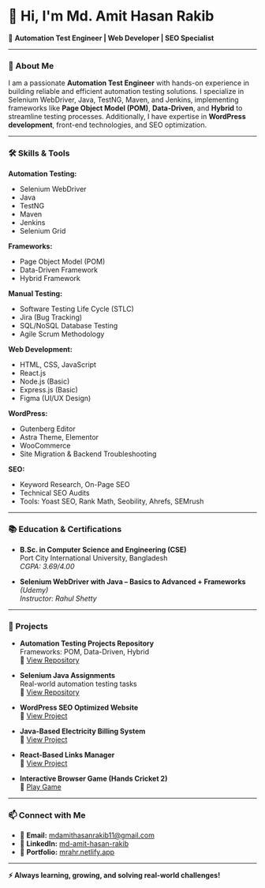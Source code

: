 # 👋 Hi, I'm Md. Amit Hasan Rakib

🚀 **Automation Test Engineer | Web Developer | SEO Specialist**

---

### 💼 About Me
I am a passionate **Automation Test Engineer** with hands-on experience in building reliable and efficient automation testing solutions. I specialize in Selenium WebDriver, Java, TestNG, Maven, and Jenkins, implementing frameworks like **Page Object Model (POM)**, **Data-Driven**, and **Hybrid** to streamline testing processes. Additionally, I have expertise in **WordPress development**, front-end technologies, and SEO optimization.

---

### 🛠️ Skills & Tools

**Automation Testing:**  
- Selenium WebDriver  
- Java  
- TestNG  
- Maven  
- Jenkins  
- Selenium Grid  

**Frameworks:**  
- Page Object Model (POM)  
- Data-Driven Framework  
- Hybrid Framework  

**Manual Testing:**  
- Software Testing Life Cycle (STLC)  
- Jira (Bug Tracking)  
- SQL/NoSQL Database Testing  
- Agile Scrum Methodology  

**Web Development:**  
- HTML, CSS, JavaScript  
- React.js  
- Node.js (Basic)  
- Express.js (Basic)  
- Figma (UI/UX Design)  

**WordPress:**  
- Gutenberg Editor  
- Astra Theme, Elementor  
- WooCommerce  
- Site Migration & Backend Troubleshooting  

**SEO:**  
- Keyword Research, On-Page SEO  
- Technical SEO Audits  
- Tools: Yoast SEO, Rank Math, Seobility, Ahrefs, SEMrush

---

### 📚 Education & Certifications
- **B.Sc. in Computer Science and Engineering (CSE)**  
  Port City International University, Bangladesh  
  *CGPA: 3.69/4.00*  

- **Selenium WebDriver with Java – Basics to Advanced + Frameworks** *(Udemy)*  
  *Instructor: Rahul Shetty*  

---

### 📂 Projects

- **Automation Testing Projects Repository**  
  Frameworks: POM, Data-Driven, Hybrid  
  🔗 [View Repository](https://github.com/amit-rakib/Java-Selenium-Automation-Projects.git)

- **Selenium Java Assignments**  
  Real-world automation testing tasks  
  🔗 [View Repository](https://github.com/amit-rakib/Selenium-WebDriver-Java-Assignments.git)

- **WordPress SEO Optimized Website**  
  🔗 [View Project](https://mrahr.netlify.app/)

- **Java-Based Electricity Billing System**  
  🔗 [View Project](https://github.com/amit-rakib/Electricity-Billing-System-Java.git)

- **React-Based Links Manager**  
  🔗 [View Project](https://amit-links.netlify.app/)

- **Interactive Browser Game (Hands Cricket 2)**  
  🔗 [Play Game](https://mrahr.itch.io/hands-cricket-2-mrahr)

---

### 📫 Connect with Me
- 📧 **Email:** mdamithasanrakib11@gmail.com  
- 🔗 **LinkedIn:** [md-amit-hasan-rakib](https://www.linkedin.com/in/md-amit-hasan-rakib-43b5b7233/)  
- 💼 **Portfolio:** [mrahr.netlify.app](https://mrahr.netlify.app/)

---

**⚡ Always learning, growing, and solving real-world challenges!**

